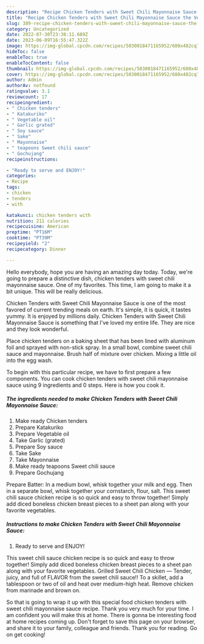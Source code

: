 ```yaml
---
description: "Recipe Chicken Tenders with Sweet Chili Mayonnaise Sauce the Very Delicious}"
title: "Recipe Chicken Tenders with Sweet Chili Mayonnaise Sauce the Very Delicious}"
slug: 389-recipe-chicken-tenders-with-sweet-chili-mayonnaise-sauce-the-very-delicious
category: Uncategorized
date: 2022-07-30T23:38:11.689Z
date: 2023-06-09T16:55:47.322Z
image: https://img-global.cpcdn.com/recipes/5030018471165952/680x482cq70/chicken-tenders-with-sweet-chili-mayonnaise-sauce-recipe-main-photo.jpg
hideToc: false
enableToc: true
enableTocContent: false
thumbnail: https://img-global.cpcdn.com/recipes/5030018471165952/680x482cq70/chicken-tenders-with-sweet-chili-mayonnaise-sauce-recipe-main-photo.jpg
cover: https://img-global.cpcdn.com/recipes/5030018471165952/680x482cq70/chicken-tenders-with-sweet-chili-mayonnaise-sauce-recipe-main-photo.jpg
author: Admin
authorAv: notfound
ratingvalue: 3.1
reviewcount: 17
recipeingredient:
- " Chicken tenders"
- " Katakuriko"
- " Vegetable oil"
- " Garlic grated"
- " Soy sauce"
- " Sake"
- " Mayonnaise"
- " teapoons Sweet chili sauce"
- " Gochujang"
recipeinstructions:

- "Ready to serve and ENJOY!"
categories:
- Recipe
tags:
- chicken
- tenders
- with

katakunci: chicken tenders with 
nutrition: 211 calories
recipecuisine: American
preptime: "PT16M"
cooktime: "PT39M"
recipeyield: "2"
recipecategory: Dinner

---
```



Hello everybody, hope you are having an amazing day today. Today, we're going to prepare a distinctive dish, chicken tenders with sweet chili mayonnaise sauce. One of my favorites. This time, I am going to make it a bit unique. This will be really delicious.

Chicken Tenders with Sweet Chili Mayonnaise Sauce is one of the most favored of current trending meals on earth. It's simple, it is quick, it tastes yummy. It is enjoyed by millions daily. Chicken Tenders with Sweet Chili Mayonnaise Sauce is something that I've loved my entire life. They are nice and they look wonderful.

Place chicken tenders on a baking sheet that has been lined with aluminum foil and sprayed with non-stick spray. In a small bowl, combine sweet chili sauce and mayonnaise. Brush half of mixture over chicken. Mixing a little oil into the egg wash.


To begin with this particular recipe, we have to first prepare a few components. You can cook chicken tenders with sweet chili mayonnaise sauce using 9 ingredients and 0 steps. Here is how you cook it.

<!--inarticleads1-->

##### The ingredients needed to make Chicken Tenders with Sweet Chili Mayonnaise Sauce:

1. Make ready  Chicken tenders
1. Prepare  Katakuriko
1. Prepare  Vegetable oil
1. Take  Garlic (grated)
1. Prepare  Soy sauce
1. Take  Sake
1. Take  Mayonnaise
1. Make ready  teapoons Sweet chili sauce
1. Prepare  Gochujang


Prepare Batter: In a medium bowl, whisk together your milk and egg. Then in a separate bowl, whisk together your cornstarch, flour, salt. This sweet chili sauce chicken recipe is so quick and easy to throw together! Simply add diced boneless chicken breast pieces to a sheet pan along with your favorite vegetables. 

<!--inarticleads2-->

##### Instructions to make Chicken Tenders with Sweet Chili Mayonnaise Sauce:


1. Ready to serve and ENJOY!

This sweet chili sauce chicken recipe is so quick and easy to throw together! Simply add diced boneless chicken breast pieces to a sheet pan along with your favorite vegetables. Grilled Sweet Chili Chicken — Tender, juicy, and full of FLAVOR from the sweet chili sauce!! To a skillet, add a tablespoon or two of oil and heat over medium-high heat. Remove chicken from marinade and brown on. 

So that is going to wrap it up with this special food chicken tenders with sweet chili mayonnaise sauce recipe. Thank you very much for your time. I am confident you will make this at home. There is gonna be interesting food at home recipes coming up. Don't forget to save this page on your browser, and share it to your family, colleague and friends. Thank you for reading. Go on get cooking!
